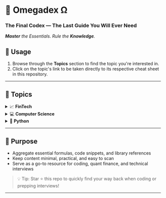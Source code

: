 # 📔 Omegadex Ω 
### The Final Codex — The Last Guide You Will Ever Need
***Master** the Essentials. Rule the **Knowledge**.*  

## 🚀 Usage  
1. Browse through the **Topics** section to find the topic you're interested in.  
2. Click on the topic's link to be taken directly to its respective cheat sheet in this repository.

---

## 📌 Topics

<details>
<summary>📈 <strong>FinTech</strong></summary>

- **Time Value of Money (TVM)**  
Core formulas for calculating PV, FV, annuities, and interest in LATEX-style math notation format   
→ [time_value_money.md](FinTech/TVM/time_value_money.md)

  - Core formulas for calculating PV, FV, annuities, and interest in python coding format   
  → [time_value_money.py](FinTech/TVM/time_value_money.py)

- **Times Series Data**  
Key concepts and structures in time series data, including OHLCV, LTP, data granularities, and distinctions between time-related data types like cross-sectional, longitudinal, and panel data    
→ [time_series_data.md](FinTech/Time_Series_Data/time_series_data.md)

- **Libraries and SDKs for FinTech/Quant**  
  Overview of essential Python libraries, SDKs, and APIs for financial analysis, trading, and ML  
  → [libs_and_sdks.md](FinTech/libs_and_sdks/libs_and_sdks.md)

<details>
<summary>👓 <strong>Data_Visualization</strong></summary>    

- **Data_Visualization**: Time series visualization using Matplotlib, covering line plots, custom styling, multi-series charts, scatter plots, and histograms with full annotations      
→ [data_visualization.py](FinTech/Data_Visualization/data_visualization.py)  
    - Python notebook format for interactive data visualization  
    → [data_visualization.ipynb](FinTech/Data_Visualization/data_visualization.ipynb)  
- **3D Visualization**: Visualize implied volatility surfaces with 3D plotting in Python to explore the power of multi-dimensional financial data representation  
→ [3d_visualization.ipynb](FinTech/Data_Visualization/3D_Visualization/3d_visualization.ipynb)
- **Plotting Candlesticks**: Download, process, and visualize S&P 500 (SPY) historical price data as an interactive candlestick chart using Bokeh in Python    
→ [plotting_candlesticks.ipynb](FinTech/Data_Visualization/Plotting_Candlesticks/plotting_candlesticks.ipynb)
- **Bollinger Bands**: Calculate and plot Bollinger Bands for historical price data using Python and matplotlib.    
→ [bollinger_bands.ipynb](FinTech/Data_Visualization/Bollinger_Bands/bollinger_bands.ipynb)
 
  
  ---
</details>
---
</details>

<details>
<summary>💻 <strong>Computer Science</strong></summary>

- **Logarithmic Math**  
    A clear, math-focused cheat sheet explaining how to compute and interpret logarithms (base 2 and 10) by hand, with emphasis on their role in data allocation and algorithmic complexity  
    → [logarithmic_math.md](Computer_Science/logarithmic_math/logarithmic_math.md)



</details>

<details>
<summary>🐍 <strong>Python</strong></summary>

- **Lambda**  
  Explains Python's lambda (anonymous) functions and demonstrates their use with map() and filter() for concise data processing         
  → [lambda.ipynb](Python/Lambda/lambda.ipynb)

<details>
<summary> &nbsp;&nbsp;&nbsp;&nbsp;🔢 <strong>Numpy</strong></summary>

- **Numpy**  
Introduces NumPy, demonstrating array creation, dimensionality, and shape manipulation for efficient numerical computing in Python           
→ [numpy.ipynb](Python/Numpy/numpy.ipynb)
  - **Indexing and Slicing Arrays**  
  Demonstrates how to index, slice, and initialize NumPy arrays, including creating arrays of ones, zeros, and identity matrices             
  → [indexing_and_slicing_arrays.ipynb](Python/Numpy/Indexing_and_Slicing_Arrays/indexing_and_slicing_arrays.ipynb)
  - **Vectorization and Broadcasting Arrays**  
  NumPy's vectorization and broadcasting features for efficient array operations, including arithmetic, comparison, and logical operations across arrays of different shapes               
  → [vectorization_and_broadcasting_arrays.ipynb](Python/Numpy/Vectorization_and_Broadcasting_Arrays/vectorization_and_broadcasting_arrays.ipynb)

</details>

<details>
<summary> &nbsp;&nbsp;&nbsp;&nbsp;🐼 <strong>Pandas</strong></summary>

- **Series**  
Introduces the pandas Series data structure, demonstrates its creation, manipulation, handling of missing data, and the use of methods like apply() for element-wise operations             
→ [series.ipynb](Python/Pandas/Series/series.ipynb)

</details>

<details>
<summary>&nbsp;&nbsp;&nbsp;&nbsp;📊 <strong>Data Structures</strong></summary>

- **Data Structures Overview**  
  Concise reference for core Python data structures, their usage, and common operations. Stacks, Queues, and Trees.       
  → [data_structures_overview.py](Python/Data_Structures/data_structures_overview.py)

- **Tuples and Sets**  
  A compact reference covering the fundamentals of Python tuples and sets, their creation, properties, and key operations like union, intersection, and immutability rules      
  → [tuples_and_sets.py](Python/Data_Structures/Tuples_and_Sets/tuples_and_sets.py)

<details>
<summary>&nbsp;&nbsp;&nbsp;&nbsp;📖 <strong>Dictionaries</strong></summary>

- **Dictionaries**    
  A quick-reference Python cheatsheet for core dictionary operations including length, key/value access, deletion, popping, sorting, and clearing        
  → [dictionaries.py](Python/Data_Structures/Dictionaries/dictionaries.py)

  - **Dictionary Indexing and Access**  
  Covers concise, practical techniques for accessing, indexing, and navigating Python dictionaries, including nested data and safe retrieval methods    
    → [dictionary_indexing_and_access.py](Python/Data_Structures/Dictionaries/Dictionary_Indexing_And_Access/dictionary_indexing_and_access.py)

</details>

<details>
<summary>&nbsp;&nbsp;&nbsp;&nbsp;📋 <strong>Lists</strong></summary>

- **List Indexing and Access**  
  Techniques for accessing list elements, slicing, reverse indexing, and dictionary comparison  
  → [list_indexing_and_access.py](Python/Data_Structures/Lists/list_indexing_and_access/list_indexing_and_access.py)

- **List Manipulation**  
  Built-in list methods for adding, removing, updating, and sorting elements    
  → [list_manipulation.py](Python/Data_Structures/Lists/list_manipulation/list_manipulation.py)

</details>

</details>

</details>

---

## 🎯 Purpose

- Aggregate essential formulas, code snippets, and library references  
- Keep content minimal, practical, and easy to scan  
- Serve as a go-to resource for coding, quant finance, and technical interviews


> 💡 Tip: Star ⭐ this repo to quickly find your way back when coding or prepping interviews!

---
